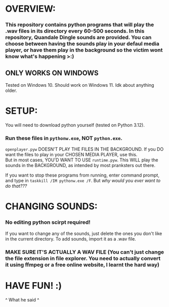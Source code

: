 # OVERVIEW:
### This repository contains python programs that will play the .wav files in its directory every 60-500 seconds. In this repository, Quandale Dingle sounds are provided. You can choose between having the sounds play in your defaul media player, or have them play in the background so the victim wont know what's happening >:)

## ONLY WORKS ON WINDOWS
Tested on Windows 10. Should work on Windows 11. Idk about anything older.

# SETUP:
You will need to download python yourself (tested on Python 3.12).

### Run these files in `pythonw.exe`, NOT `python.exe`.
`openplayer.pyw` DOESN'T PLAY THE FILES IN THE BACKGROUND. If you DO want the files to play in your CHOSEN MEDIA PLAYER, use this.  
But in most cases, YOU'D WANT TO USE `runtime.pyw`. This WILL play the sounds in the BACKGROUND, as intended by most pranksters out there.

If you want to stop these programs from running, enter command prompt, and type in `taskkill /IM pythonw.exe /F`. But *why would you ever want to do that???*

# CHANGING SOUNDS:
### No editing python scirpt required!
If you want to change any of the sounds, just delete the ones you don't like in the current directory. To add sounds, import it as a .wav file.
### MAKE SURE IT'S ACTUALLY A WAV FILE (You can't just change the file extension in file explorer. You need to actually convert it using ffmpeg or a free online website, I learnt the hard way)

# HAVE FUN! :)
^ What he said ^
